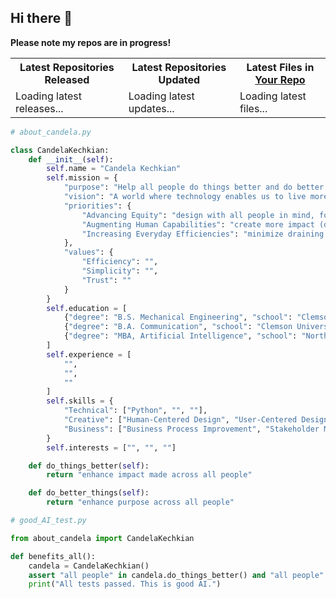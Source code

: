 ## Hi there 👋

**Please note my repos are in progress!**

<table>
  <tr>
    <th>Latest Repositories Released</th>
    <th>Latest Repositories Updated</th>
    <th>Latest Files in <a href="https://github.com/yourusername/YOUR_REPO_NAME">Your Repo</a></th>
  </tr>
  <tr>
    <td>
      <!-- START RELEASES -->
      Loading latest releases...
      <!-- END RELEASES -->
    </td>
    <td>
      <!-- START UPDATED -->
      Loading latest updates...
      <!-- END UPDATED -->
    </td>
    <td>
      <!-- START FILES -->
      Loading latest files...
      <!-- END FILES -->
    </td>
  </tr>
</table>

```python
# about_candela.py

class CandelaKechkian:
    def __init__(self):
        self.name = "Candela Kechkian"
        self.mission = {
            "purpose": "Help all people do things better and do better things",
            "vision": "A world where technology enables us to live more purposefully",
            "priorities": {
                "Advancing Equity": "design with all people in mind, for the benefit of all, and made accessible to all (all people)",
                "Augmenting Human Capabilities": "create more impact (do things better)",
                "Increasing Everyday Efficiencies": "minimize draining tasks and focus on the uniquely human endeavors that bring us joy (do better things)"
            },
            "values": {
                "Efficiency": "",
                "Simplicity": "",
                "Trust": ""
            }
        }
        self.education = [
            {"degree": "B.S. Mechanical Engineering", "school": "Clemson University", "grad_year": 2019},
            {"degree": "B.A. Communication", "school": "Clemson University", "grad_year": 2019},
            {"degree": "MBA, Artificial Intelligence", "school": "Northwestern University", "grad_year": 2026}
        ]
        self.experience = [
            "",
            "",
            ""
        ]
        self.skills = {
            "Technical": ["Python", "", ""],
            "Creative": ["Human-Centered Design", "User-Centered Design", "UX/UI Thinking", "Storytelling & Communication"],
            "Business": ["Business Process Improvement", "Stakeholder Management", "", ""]
        }
        self.interests = ["", "", ""]

    def do_things_better(self):
        return "enhance impact made across all people"

    def do_better_things(self):
        return "enhance purpose across all people"
```

```python
# good_AI_test.py

from about_candela import CandelaKechkian

def benefits_all():
    candela = CandelaKechkian()
    assert "all people" in candela.do_things_better() and "all people" in candela.do_better_things(), "Test failed. AI is not universally beneficial. Do not deploy."
    print("All tests passed. This is good AI.")
```
